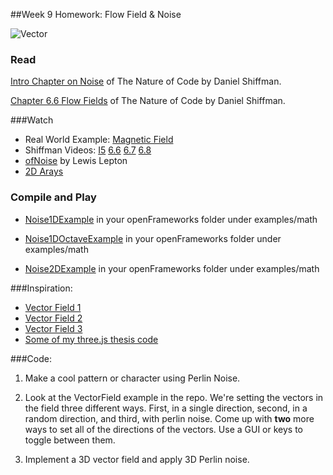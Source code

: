 ##Week 9 Homework: Flow Field & Noise

![Vector](https://upload.wikimedia.org/wikipedia/commons/5/57/Magnet0873.png)


### Read

[Intro Chapter on Noise](http://natureofcode.com/book/introduction/) of The Nature of Code by Daniel Shiffman. 


[Chapter 6.6 Flow Fields](http://natureofcode.com/book/chapter-6-autonomous-agents/) of The Nature of Code by Daniel Shiffman. 

###Watch

* Real World Example: [Magnetic Field](https://www.youtube.com/watch?v=8llkHQtaOlg)
* Shiffman Videos: [I5](https://vimeo.com/58492076) [6.6](https://vimeo.com/63928276) [6.7](https://vimeo.com/63928275) [6.8](https://vimeo.com/63928274)
* [ofNoise](https://www.youtube.com/watch?v=wkOppaMIsbw&index=40&list=PL4neAtv21WOmrV8z9rSzL20QpdLU1zJLr) by Lewis Lepton
* [2D Arays](https://www.youtube.com/watch?v=Da_PPyjOUrE)



### Compile and Play

* [Noise1DExample](https://github.com/openframeworks/openFrameworks/tree/master/examples/math/noise1dExample) in your openFrameworks folder under examples/math

* [Noise1DOctaveExample](https://github.com/openframeworks/openFrameworks/tree/master/examples/math/noise1dOctaveExample) in your openFrameworks folder under examples/math


* [Noise2DExample](https://github.com/openframeworks/openFrameworks/tree/master/examples/math/noiseField2dExample) in your openFrameworks folder under examples/math


###Inspiration:
* [Vector Field 1](https://vimeo.com/76420206)
* [Vector Field 2](https://vimeo.com/17433767)
* [Vector Field 3](https://vimeo.com/126346464)
* [Some of my three.js thesis code](http://microbiome.nyc/flow-field.html)

###Code:

1. Make a cool pattern or character using Perlin Noise. 

2. Look at the VectorField example in the repo. We're setting the vectors in the field three different ways.  First, in a single direction, second, in a random direction, and third, with perlin noise.  Come up with __two__ more ways to set all of the directions of the vectors. Use a GUI or keys to toggle between them. 

3. Implement a 3D vector field and apply 3D Perlin noise.

